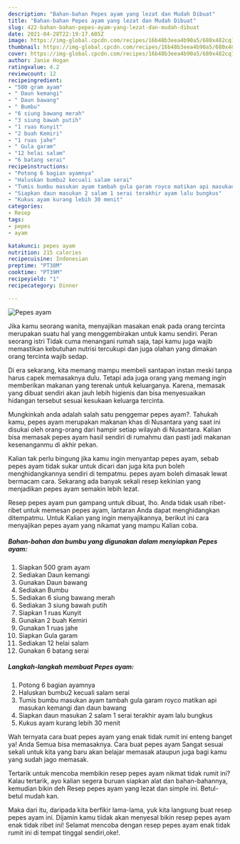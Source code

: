 ```yaml
---
description: "Bahan-bahan Pepes ayam yang lezat dan Mudah Dibuat"
title: "Bahan-bahan Pepes ayam yang lezat dan Mudah Dibuat"
slug: 422-bahan-bahan-pepes-ayam-yang-lezat-dan-mudah-dibuat
date: 2021-04-28T22:19:17.605Z
image: https://img-global.cpcdn.com/recipes/16b48b3eea4b90a5/680x482cq70/pepes-ayam-foto-resep-utama.jpg
thumbnail: https://img-global.cpcdn.com/recipes/16b48b3eea4b90a5/680x482cq70/pepes-ayam-foto-resep-utama.jpg
cover: https://img-global.cpcdn.com/recipes/16b48b3eea4b90a5/680x482cq70/pepes-ayam-foto-resep-utama.jpg
author: Janie Hogan
ratingvalue: 4.2
reviewcount: 12
recipeingredient:
- "500 gram ayam"
- " Daun kemangi"
- " Daun bawang"
- " Bumbu"
- "6 siung bawang merah"
- "3 siung bawah putih"
- "1 ruas Kunyit"
- "2 buah Kemiri"
- "1 ruas jahe"
- " Gula garam"
- "12 helai salam"
- "6 batang serai"
recipeinstructions:
- "Potong 6 bagian ayamnya"
- "Haluskan bumbu2 kecuali salam serai"
- "Tumis bumbu masukan ayam tambah gula garam royco matikan api masukan kemangi dan daun bawang"
- "Siapkan daun masukan 2 salam 1 serai terakhir ayam lalu bungkus"
- "Kukus ayam kurang lebih 30 menit"
categories:
- Resep
tags:
- pepes
- ayam

katakunci: pepes ayam 
nutrition: 215 calories
recipecuisine: Indonesian
preptime: "PT38M"
cooktime: "PT39M"
recipeyield: "1"
recipecategory: Dinner

---
```



![Pepes ayam](https://img-global.cpcdn.com/recipes/16b48b3eea4b90a5/680x482cq70/pepes-ayam-foto-resep-utama.jpg)

Jika kamu seorang wanita, menyajikan masakan enak pada orang tercinta merupakan suatu hal yang menggembirakan untuk kamu sendiri. Peran seorang istri Tidak cuma menangani rumah saja, tapi kamu juga wajib memastikan kebutuhan nutrisi tercukupi dan juga olahan yang dimakan orang tercinta wajib sedap.

Di era  sekarang, kita memang mampu membeli santapan instan meski tanpa harus capek memasaknya dulu. Tetapi ada juga orang yang memang ingin memberikan makanan yang terenak untuk keluarganya. Karena, memasak yang dibuat sendiri akan jauh lebih higienis dan bisa menyesuaikan hidangan tersebut sesuai kesukaan keluarga tercinta. 



Mungkinkah anda adalah salah satu penggemar pepes ayam?. Tahukah kamu, pepes ayam merupakan makanan khas di Nusantara yang saat ini disukai oleh orang-orang dari hampir setiap wilayah di Nusantara. Kalian bisa memasak pepes ayam hasil sendiri di rumahmu dan pasti jadi makanan kesenanganmu di akhir pekan.

Kalian tak perlu bingung jika kamu ingin menyantap pepes ayam, sebab pepes ayam tidak sukar untuk dicari dan juga kita pun boleh menghidangkannya sendiri di tempatmu. pepes ayam boleh dimasak lewat bermacam cara. Sekarang ada banyak sekali resep kekinian yang menjadikan pepes ayam semakin lebih lezat.

Resep pepes ayam pun gampang untuk dibuat, lho. Anda tidak usah ribet-ribet untuk memesan pepes ayam, lantaran Anda dapat menghidangkan ditempatmu. Untuk Kalian yang ingin menyajikannya, berikut ini cara menyajikan pepes ayam yang nikamat yang mampu Kalian coba.

<!--inarticleads1-->

##### Bahan-bahan dan bumbu yang digunakan dalam menyiapkan Pepes ayam:

1. Siapkan 500 gram ayam
1. Sediakan  Daun kemangi
1. Gunakan  Daun bawang
1. Sediakan  Bumbu
1. Sediakan 6 siung bawang merah
1. Sediakan 3 siung bawah putih
1. Siapkan 1 ruas Kunyit
1. Gunakan 2 buah Kemiri
1. Gunakan 1 ruas jahe
1. Siapkan  Gula garam
1. Sediakan 12 helai salam
1. Gunakan 6 batang serai




<!--inarticleads2-->

##### Langkah-langkah membuat Pepes ayam:

1. Potong 6 bagian ayamnya
1. Haluskan bumbu2 kecuali salam serai
1. Tumis bumbu masukan ayam tambah gula garam royco matikan api masukan kemangi dan daun bawang
1. Siapkan daun masukan 2 salam 1 serai terakhir ayam lalu bungkus
1. Kukus ayam kurang lebih 30 menit




Wah ternyata cara buat pepes ayam yang enak tidak rumit ini enteng banget ya! Anda Semua bisa memasaknya. Cara buat pepes ayam Sangat sesuai sekali untuk kita yang baru akan belajar memasak ataupun juga bagi kamu yang sudah jago memasak.

Tertarik untuk mencoba membikin resep pepes ayam nikmat tidak rumit ini? Kalau tertarik, ayo kalian segera buruan siapkan alat dan bahan-bahannya, kemudian bikin deh Resep pepes ayam yang lezat dan simple ini. Betul-betul mudah kan. 

Maka dari itu, daripada kita berfikir lama-lama, yuk kita langsung buat resep pepes ayam ini. Dijamin kamu tiidak akan menyesal bikin resep pepes ayam enak tidak ribet ini! Selamat mencoba dengan resep pepes ayam enak tidak rumit ini di tempat tinggal sendiri,oke!.

